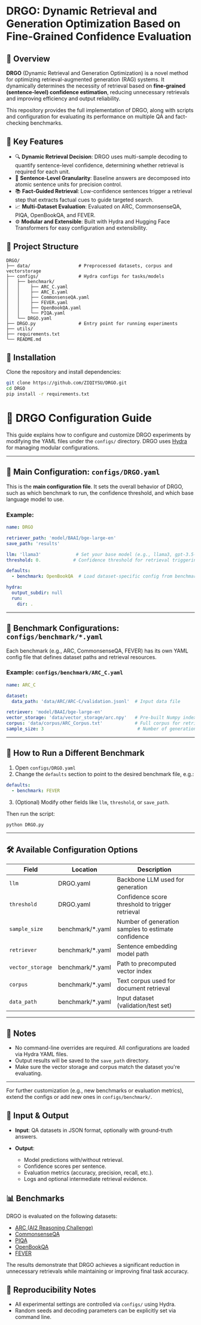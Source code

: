# DRGO: Dynamic Retrieval and Generation Optimization Based on Fine-Grained Confidence Evaluation

## 🧠 Overview

**DRGO** (Dynamic Retrieval and Generation Optimization) is a novel method for optimizing retrieval-augmented generation (RAG) systems. It dynamically determines the necessity of retrieval based on **fine-grained (sentence-level) confidence estimation**, reducing unnecessary retrievals and improving efficiency and output reliability.

This repository provides the full implementation of DRGO, along with scripts and configuration for evaluating its performance on multiple QA and fact-checking benchmarks.

## 📌 Key Features

* 🔍 **Dynamic Retrieval Decision**: DRGO uses multi-sample decoding to quantify sentence-level confidence, determining whether retrieval is required for each unit.
* 🧹 **Sentence-Level Granularity**: Baseline answers are decomposed into atomic sentence units for precision control.
* 📚 **Fact-Guided Retrieval**: Low-confidence sentences trigger a retrieval step that extracts factual cues to guide targeted search.
* 📈 **Multi-Dataset Evaluation**: Evaluated on ARC, CommonsenseQA, PIQA, OpenBookQA, and FEVER.
* ⚙️ **Modular and Extensible**: Built with Hydra and Hugging Face Transformers for easy configuration and extensibility.

## 📂 Project Structure

```
DRGO/
├── data/                  # Preprocessed datasets, corpus and vectorstorage
├── configs/               # Hydra configs for tasks/models
│   ├── benchmark/
│   │    ├── ARC_C.yaml
│   │    ├── ARC_E.yaml
│   │    ├── CommonsenseQA.yaml
│   │    ├── FEVER.yaml
│   │    ├── OpenBookQA.yaml
│   │    └── PIQA.yaml
│   └── DRGO.yaml
├── DRGO.py                # Entry point for running experiments
├── utils/                   
├── requirements.txt
└── README.md
```

## 🚀 Installation

Clone the repository and install dependencies:

```bash
git clone https://github.com/ZIQIYSU/DRGO.git
cd DRGO
pip install -r requirements.txt
```

#  🧪 DRGO Configuration Guide

This guide explains how to configure and customize DRGO experiments by modifying the YAML files under the `configs/` directory. DRGO uses [Hydra](https://hydra.cc) for managing modular configurations.

---

## 📁 Main Configuration: `configs/DRGO.yaml`

This is the **main configuration file**. It sets the overall behavior of DRGO, such as which benchmark to run, the confidence threshold, and which base language model to use.

### Example:

```yaml
name: DRGO

retriever_path: 'model/BAAI/bge-large-en'
save_path: 'results'

llm: 'llama3'             # Set your base model (e.g., llama3, gpt-3.5-turbo)
threshold: 0.            # Confidence threshold for retrieval triggering

defaults:
  - benchmark: OpenBookQA  # Load dataset-specific config from benchmark folder

hydra:
  output_subdir: null
  run:
    dir: .
```

---

## 📁 Benchmark Configurations: `configs/benchmark/*.yaml`

Each benchmark (e.g., ARC, CommonsenseQA, FEVER) has its own YAML config file that defines dataset paths and retrieval resources.

### Example: `configs/benchmark/ARC_C.yaml`

```yaml
name: ARC_C

dataset:
  data_path: 'data/ARC/ARC-C/validation.jsonl'  # Input data file

retriever: 'model/BAAI/bge-large-en'
vector_storage: 'data/vector_storage/arc.npy'   # Pre-built Numpy index
corpus: 'data/corpus/ARC_Corpus.txt'            # Full corpus for retrieval
sample_size: 3                                   # Number of generations per question
```

---

## 🔧 How to Run a Different Benchmark

1. Open `configs/DRGO.yaml`
2. Change the `defaults` section to point to the desired benchmark file, e.g.:

```yaml
defaults:
  - benchmark: FEVER
```

3. (Optional) Modify other fields like `llm`, `threshold`, or `save_path`.

Then run the script:

```bash
python DRGO.py
```

---

## 🛠️ Available Configuration Options

| Field            | Location          | Description                                         |
| ---------------- | ----------------- | --------------------------------------------------- |
| `llm`            | DRGO.yaml         | Backbone LLM used for generation                    |
| `threshold`      | DRGO.yaml         | Confidence score threshold to trigger retrieval     |
| `sample_size`    | benchmark/\*.yaml | Number of generation samples to estimate confidence |
| `retriever`      | benchmark/\*.yaml | Sentence embedding model path                       |
| `vector_storage` | benchmark/\*.yaml | Path to precomputed vector index                    |
| `corpus`         | benchmark/\*.yaml | Text corpus used for document retrieval             |
| `data_path`      | benchmark/\*.yaml | Input dataset (validation/test set)                 |

---

## 📌 Notes

* No command-line overrides are required. All configurations are loaded via Hydra YAML files.
* Output results will be saved to the `save_path` directory.
* Make sure the vector storage and corpus match the dataset you're evaluating.

---

For further customization (e.g., new benchmarks or evaluation metrics), extend the configs or add new ones in `configs/benchmark/`.

## 📅 Input & Output

* **Input**: QA datasets in JSON format, optionally with ground-truth answers.
* **Output**:

  * Model predictions with/without retrieval.
  * Confidence scores per sentence.
  * Evaluation metrics (accuracy, precision, recall, etc.).
  * Logs and optional intermediate retrieval evidence.

## 📊 Benchmarks

DRGO is evaluated on the following datasets:

* [ARC (AI2 Reasoning Challenge)](https://allenai.org/data/arc)
* [CommonsenseQA](https://www.tau-nlp.org/commonsenseqa)
* [PIQA](https://yonatanbisk.com/piqa/)
* [OpenBookQA](https://allenai.org/data/open-book-qa)
* [FEVER](https://fever.ai)

The results demonstrate that DRGO achieves a significant reduction in unnecessary retrievals while maintaining or improving final task accuracy.


## 🔁 Reproducibility Notes

* All experimental settings are controlled via `configs/` using Hydra.
* Random seeds and decoding parameters can be explicitly set via command line.